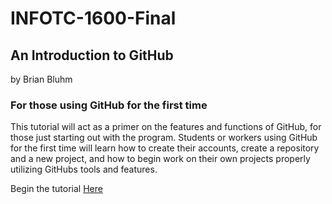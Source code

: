 # INFOTC-1600-Final
## An Introduction to GitHub
by Brian Bluhm
### For those using GitHub for the first time
This tutorial will act as a primer on the features and functions of GitHub, for those just starting out with the program. Students or workers using GitHub for the first time will learn how to create their accounts, create a repository and a new project, and how to begin work on their own projects properly utilizing GitHubs tools and features.

Begin the tutorial [Here](INFOTC-1600-Final/Tutorial)
